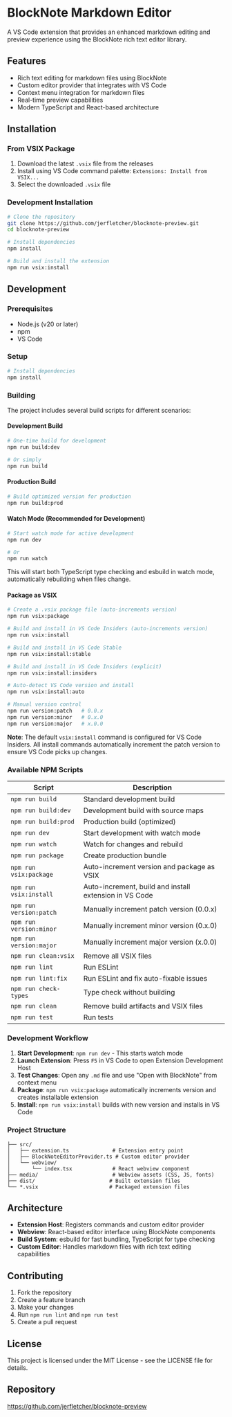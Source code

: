 # BlockNote Markdown Editor

A VS Code extension that provides an enhanced markdown editing and preview experience using the BlockNote rich text editor library.

## Features

- Rich text editing for markdown files using BlockNote
- Custom editor provider that integrates with VS Code
- Context menu integration for markdown files
- Real-time preview capabilities
- Modern TypeScript and React-based architecture

## Installation

### From VSIX Package

1. Download the latest `.vsix` file from the releases
2. Install using VS Code command palette: `Extensions: Install from VSIX...`
3. Select the downloaded `.vsix` file

### Development Installation

```bash
# Clone the repository
git clone https://github.com/jerfletcher/blocknote-preview.git
cd blocknote-preview

# Install dependencies
npm install

# Build and install the extension
npm run vsix:install
```

## Development

### Prerequisites

- Node.js (v20 or later)
- npm
- VS Code

### Setup

```bash
# Install dependencies
npm install
```

### Building

The project includes several build scripts for different scenarios:

#### Development Build
```bash
# One-time build for development
npm run build:dev

# Or simply
npm run build
```

#### Production Build
```bash
# Build optimized version for production
npm run build:prod
```

#### Watch Mode (Recommended for Development)
```bash
# Start watch mode for active development
npm run dev

# Or
npm run watch
```

This will start both TypeScript type checking and esbuild in watch mode, automatically rebuilding when files change.

#### Package as VSIX
```bash
# Create a .vsix package file (auto-increments version)
npm run vsix:package

# Build and install in VS Code Insiders (auto-increments version)
npm run vsix:install

# Build and install in VS Code Stable
npm run vsix:install:stable

# Build and install in VS Code Insiders (explicit)
npm run vsix:install:insiders

# Auto-detect VS Code version and install
npm run vsix:install:auto

# Manual version control
npm run version:patch   # 0.0.x
npm run version:minor   # 0.x.0  
npm run version:major   # x.0.0
```

**Note**: The default `vsix:install` command is configured for VS Code Insiders. All install commands automatically increment the patch version to ensure VS Code picks up changes.

### Available NPM Scripts

| Script | Description |
|--------|-------------|
| `npm run build` | Standard development build |
| `npm run build:dev` | Development build with source maps |
| `npm run build:prod` | Production build (optimized) |
| `npm run dev` | Start development with watch mode |
| `npm run watch` | Watch for changes and rebuild |
| `npm run package` | Create production bundle |
| `npm run vsix:package` | Auto-increment version and package as VSIX |
| `npm run vsix:install` | Auto-increment, build and install extension in VS Code |
| `npm run version:patch` | Manually increment patch version (0.0.x) |
| `npm run version:minor` | Manually increment minor version (0.x.0) |
| `npm run version:major` | Manually increment major version (x.0.0) |
| `npm run clean:vsix` | Remove all VSIX files |
| `npm run lint` | Run ESLint |
| `npm run lint:fix` | Run ESLint and fix auto-fixable issues |
| `npm run check-types` | Type check without building |
| `npm run clean` | Remove build artifacts and VSIX files |
| `npm run test` | Run tests |

### Development Workflow

1. **Start Development**: `npm run dev` - This starts watch mode
2. **Launch Extension**: Press `F5` in VS Code to open Extension Development Host
3. **Test Changes**: Open any `.md` file and use "Open with BlockNote" from context menu
4. **Package**: `npm run vsix:package` automatically increments version and creates installable extension
5. **Install**: `npm run vsix:install` builds with new version and installs in VS Code

### Project Structure

```
├── src/
│   ├── extension.ts              # Extension entry point
│   ├── BlockNoteEditorProvider.ts # Custom editor provider
│   └── webview/
│       └── index.tsx             # React webview component
├── media/                        # Webview assets (CSS, JS, fonts)
├── dist/                        # Built extension files
└── *.vsix                       # Packaged extension files
```

## Architecture

- **Extension Host**: Registers commands and custom editor provider
- **Webview**: React-based editor interface using BlockNote components
- **Build System**: esbuild for fast bundling, TypeScript for type checking
- **Custom Editor**: Handles markdown files with rich text editing capabilities

## Contributing

1. Fork the repository
2. Create a feature branch
3. Make your changes
4. Run `npm run lint` and `npm run test`
5. Create a pull request

## License

This project is licensed under the MIT License - see the LICENSE file for details.

## Repository

https://github.com/jerfletcher/blocknote-preview